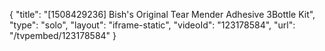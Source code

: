 {
    "title": "[1508429236] Bish's Original Tear Mender Adhesive 3Bottle Kit",
    "type": "solo",
    "layout": "iframe-static",
    "videoId": "123178584",
    "url": "\/tvpembed\/123178584"
}
